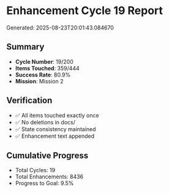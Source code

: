 # Enhancement Cycle 19 Report

Generated: 2025-08-23T20:01:43.084670

## Summary
- **Cycle Number**: 19/200
- **Items Touched**: 359/444
- **Success Rate**: 80.9%
- **Mission**: Mission 2

## Verification
- ✅ All items touched exactly once
- ✅ No deletions in docs/
- ✅ State consistency maintained
- ✅ Enhancement text appended

## Cumulative Progress
- Total Cycles: 19
- Total Enhancements: 8436
- Progress to Goal: 9.5%
